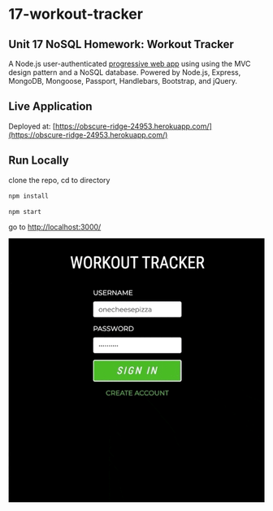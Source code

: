 # 17-workout-tracker
## Unit 17 NoSQL Homework: Workout Tracker

A Node.js user-authenticated [progressive web app](https://en.wikipedia.org/wiki/Progressive_web_application) using using the MVC design pattern and a NoSQL database. Powered by Node.js, Express, MongoDB, Mongoose, Passport, Handlebars, Bootstrap, and jQuery.

## Live Application
Deployed at: [https://obscure-ridge-24953.herokuapp.com/](https://obscure-ridge-24953.herokuapp.com/)

## Run Locally  
clone the repo, cd to directory  
```bash 
npm install
```
```bash
npm start
``` 
go to [http://localhost:3000/](http://localhost:3000/)

![screenshot](/public/img/18-workout-screenshot.gif)
